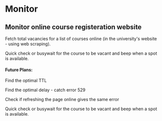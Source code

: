 # Monitor

## Monitor online course registeration website

Fetch total vacancies for a list of courses online (in the university's website - using web scraping).

Quick check or busywait for the course to be vacant and beep when a spot is available.



#### Future Plans:

Find the optimal TTL

Find the optimal delay - catch error 529

Check if refreshing the page online gives the same error

Quick check or busywait for the course to be vacant and beep when a spot is available.
